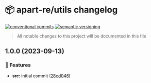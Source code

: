 # 📦 apart-re/utils changelog

[![conventional commits](https://img.shields.io/badge/conventional%20commits-1.0.0-yellow.svg)](https://conventionalcommits.org)
[![semantic versioning](https://img.shields.io/badge/semantic%20versioning-2.0.0-green.svg)](https://semver.org)

> All notable changes to this project will be documented in this file

## 1.0.0 (2023-09-13)


### 🍕 Features

* **src:** initial commit ([28cd046](https://github.com/apart-re/utils/commit/28cd046b496deb744d3788fa3c786ca7dcc20e76))
